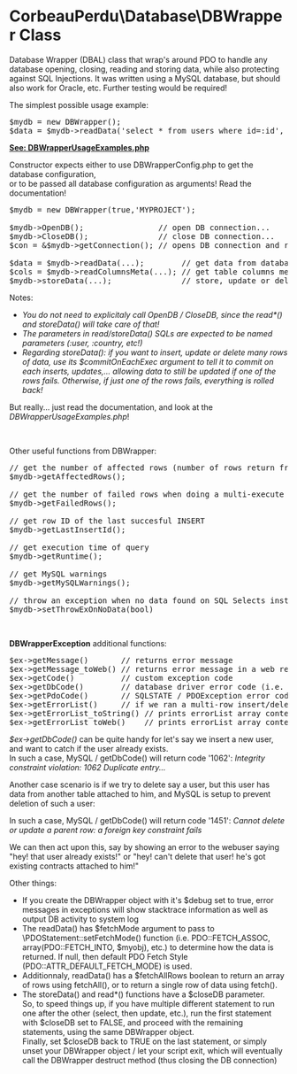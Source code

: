 # CorbeauPerdu\Database\DBWrapper Class
Database Wrapper (DBAL) class that wrap's around PDO to handle any database opening, closing, reading and storing data, while also protecting against SQL Injections. It was written using a MySQL database, but should also work for Oracle, etc. Further testing would be required!

The simplest possible usage example:
<pre>
$mydb = new DBWrapper();
$data = $mydb->readData('select * from users where id=:id', 5); // returns an array holding row data where user id = 5
</pre>

<a href="https://github.com/ravenlost/CorbeauPerdu/blob/master/PHP/Database/UsageExamples/DBWrapperUsageExamples.php">**See: DBWrapperUsageExamples.php**</a>

Constructor expects either to use DBWrapperConfig.php to get the database configuration, <br/>
or to be passed all database configuration as arguments! Read the documentation!
<pre>
$mydb = new DBWrapper(true,'MYPROJECT');

$mydb->OpenDB();                // open DB connection...
$mydb->CloseDB();               // close DB connection...
$con = &$mydb->getConnection(); // opens DB connection and returns a PDO connection object; do as you will with it afterwards

$data = $mydb->readData(...);        // get data from database
$cols = $mydb->readColumnsMeta(...); // get table columns metadata
$mydb->storeData(...);               // store, update or delete data from database
</pre>
Notes: <br/>
 - _You do not need to explicitaly call OpenDB / CloseDB, since the read*() and storeData() will take care of that!_
 - *The parameters in read/storeData() SQLs are expected to be named parameters (:user, :country, etc!)*
 - *Regarding storeData(): if you want to insert, update or delete many rows of data, use its $commitOnEachExec argument to tell it to commit on each inserts, updates,... allowing data to still be updated if one of the rows fails. Otherwise, if just one of the rows fails, everything is rolled back!*

But really... just read the documentation, and look at the *DBWrapperUsageExamples.php*!

<br/>

Other useful functions from DBWrapper:
<pre>
// get the number of affected rows (number of rows return from SELECTS, also number of successful DELETES, INSERTS, etc)
$mydb->getAffectedRows();

// get the number of failed rows when doing a multi-execute statement
$mydb->getFailedRows();

// get row ID of the last succesful INSERT
$mydb->getLastInsertId();

// get execution time of query  
$mydb->getRuntime();

// get MySQL warnings
$mydb->getMySQLWarnings();

// throw an exception when no data found on SQL Selects instead of returning NULL ?
$mydb->setThrowExOnNoData(bool)
</pre>

<br/>

**DBWrapperException** additional functions:

<pre>
$ex->getMessage()       // returns error message
$ex->getMessage_toWeb() // returns error message in a web readable format (i.e. replaces '\n' with '&lt;br/>'
$ex->getCode()          // custom exception code
$ex->getDbCode()        // database driver error code (i.e. error codes returned by MySQL, and not PDO)
$ex->getPdoCode()       // SQLSTATE / PDOException error code
$ex->getErrorList()     // if we ran a multi-row insert/delete/update, and we've commited everyrow, the ones that failed will be in this retured array, along with the error messages
$ex->getErrorList_toString() // prints errorList array content with linebreaks (\n)
$ex->getErrorList_toWeb()    // prints errorList array content, formatted for the web (&lt;br/>)
</pre>

*$ex->getDbCode()* can be quite handy for let's say we insert a new user, and want to catch if the user already exists.<br/>
In such a case, MySQL / getDbCode() will return code '1062': *Integrity constraint violation: 1062 Duplicate entry...*

Another case scenario is if we try to delete say a user, but this user has data from another table attached to him, and MySQL is setup to prevent deletion of such a user:

In such a case, MySQL / getDbCode() will return code '1451': *Cannot delete or update a parent row: a foreign key constraint fails*

We can then act upon this, say by showing an error to the webuser saying "hey! that user already exists!" or "hey! can't delete that user! he's got existing contracts attached to him!"

Other things:<br/>
- If you create the DBWrapper object with it's $debug set to true, error messages in exceptions will show
  stacktrace information as well as output DB activity to system log
- The readData() has $fetchMode argument to pass to \PDOStatement::setFetchMode() function (i.e. PDO::FETCH_ASSOC, array(PDO::FETCH_INTO, $myobj), etc.) to determine how the data is returned.
   If null, then default PDO Fetch Style (PDO::ATTR_DEFAULT_FETCH_MODE) is used.
 - Additionnaly, readData() has a $fetchAllRows boolean to return an array of rows using fetchAll(), or to return a single row of data using fetch().
- The storeData() and read*() functions have a $closeDB parameter.<br/>
  So, to speed things up, if you have multiple different statement to run one after the other (select, then update, etc.),
  run the first statement with $closeDB set to FALSE, and proceed with the remaining statements, using the same DBWrapper object.<br/>
  Finally, set $closeDB back to TRUE on the last statement, or simply unset your DBWrapper object / let your script exit,
  which will eventually call the DBWrapper destruct method (thus closing the DB connection)
